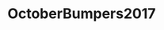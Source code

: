 ---
title: OctoberBumpers2017
crosslinks:
- BabyBumps
- youtubot
- ABraThatFits
- crochet
- livven
- pregnant
- metric_units
- CautiousBB
- anti_gif_bot
- funny
- clothdiaps
- breastfeeding
- JUSTNOMIL
- infertility
- losebellynotboobmilk
- TryingForABaby
- symrrn
- IsAnybodyHere
- ttcafterloss
- AskReddit
---